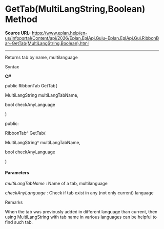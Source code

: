 # GetTab(MultiLangString,Boolean) Method

**Source URL:** https://www.eplan.help/en-us/Infoportal/Content/api/2026/Eplan.EplApi.Guiu~Eplan.EplApi.Gui.RibbonBar~GetTab(MultiLangString,Boolean).html

---

Returns tab by name, multilanguage

Syntax

**C#**



public RibbonTab GetTab( 

   MultiLangString multiLangTabName,

   bool checkAnyLanguage

)

public:

RibbonTab^ GetTab( 

   MultiLangString^ multiLangTabName,

   bool checkAnyLanguage

)


#### Parameters

*multiLangTabName*
:   Name of a tab, multilanguage

*checkAnyLanguage*
:   Check if tab exist in any (not only current) language

Remarks

When the tab was previously added in different language than current, then using MultiLangString with tab name in various languages can be helpful to find such tab.
